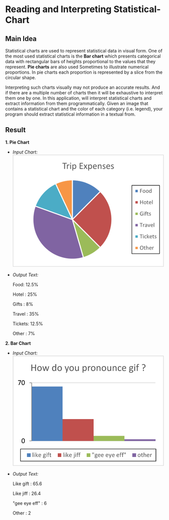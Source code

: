 # Reading and Interpreting Statistical-Chart

## Main Idea

Statistical charts are used to represent statistical data in visual form. One of the most used statistical charts is the
**Bar chart** which presents categorical data with rectangular bars of heights proportional to the values that they
represent. **Pie charts** are also used Sometimes to illustrate numerical proportions. In pie charts each proportion is
represented by a slice from the circular shape.

Interpreting such charts visually may not produce an accurate results. And if there are a multiple number of charts then
it will be exhaustive to interpret them one by one. In this application, will interpret statistical charts and extract
information from them programmatically. Given an image that contains a statistical chart and the color of each category
(i.e. legend), your program should extract statistical information in a textual from.

## **Result**

**1. Pie Chart**

- _Input Chart:_ ![Pie Chart](./charts/PieChart.png)

- _Output Text:_

  Food: 12.5%

  Hotel : 25%

  Gifts : 8%

  Travel : 35%

  Tickets: 12.5%

  Other : 7%

**2. Bar Chart**

- _Input Chart:_ ![Bar Chart](./charts/BarChart.png)

- _Output Text:_

  Like gift : 65.6

  Like jiff : 26.4

  "gee eye eff" : 6

  Other : 2
